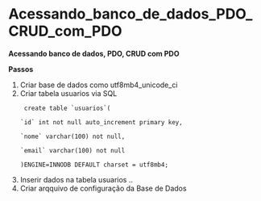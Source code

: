 # Acessando_banco_de_dados_PDO_CRUD_com_PDO
**Acessando banco de dados, PDO, CRUD com PDO**

__Passos__
1. Criar base de dados como utf8mb4_unicode_ci
1. Criar tabela usuarios via SQL
    ```
     create table `usuarios`(

    `id` int not null auto_increment primary key,

    `nome` varchar(100) not null,

    `email` varchar(100) not null

   )ENGINE=INNODB DEFAULT charset = utf8mb4; 
    ```
1. Inserir dados na tabela usuarios ..   
1. Criar arqquivo de configuração da Base de Dados